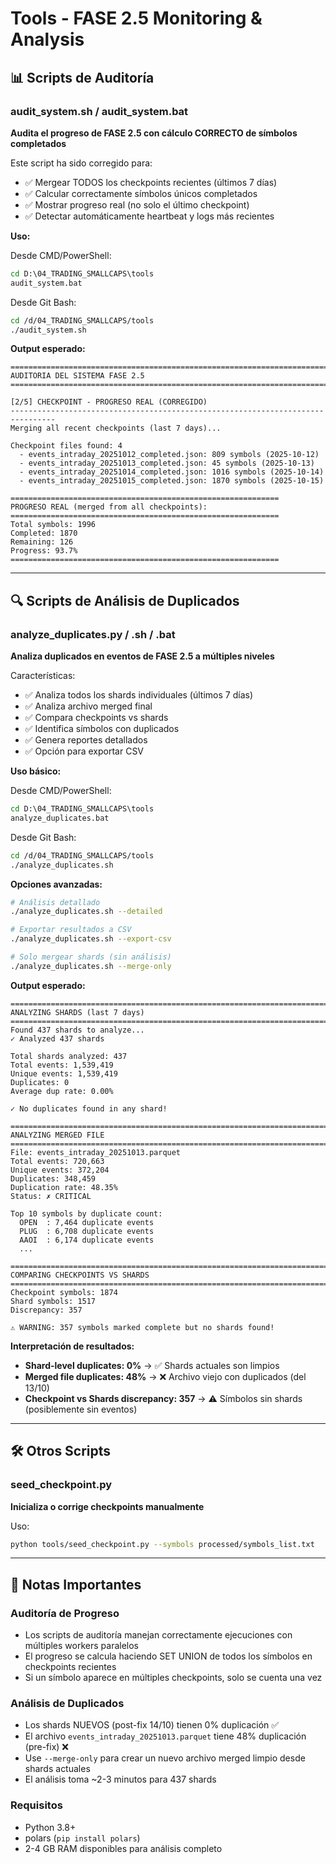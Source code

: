 # Tools - FASE 2.5 Monitoring & Analysis

## 📊 Scripts de Auditoría

### audit_system.sh / audit_system.bat
**Audita el progreso de FASE 2.5 con cálculo CORRECTO de símbolos completados**

Este script ha sido corregido para:
- ✅ Mergear TODOS los checkpoints recientes (últimos 7 días)
- ✅ Calcular correctamente símbolos únicos completados
- ✅ Mostrar progreso real (no solo el último checkpoint)
- ✅ Detectar automáticamente heartbeat y logs más recientes

**Uso:**

Desde CMD/PowerShell:
```cmd
cd D:\04_TRADING_SMALLCAPS\tools
audit_system.bat
```

Desde Git Bash:
```bash
cd /d/04_TRADING_SMALLCAPS/tools
./audit_system.sh
```

**Output esperado:**
```
================================================================================
AUDITORIA DEL SISTEMA FASE 2.5
================================================================================

[2/5] CHECKPOINT - PROGRESO REAL (CORREGIDO)
--------------------------------------------------------------------------------
Merging all recent checkpoints (last 7 days)...

Checkpoint files found: 4
  - events_intraday_20251012_completed.json: 809 symbols (2025-10-12)
  - events_intraday_20251013_completed.json: 45 symbols (2025-10-13)
  - events_intraday_20251014_completed.json: 1016 symbols (2025-10-14)
  - events_intraday_20251015_completed.json: 1870 symbols (2025-10-15)

============================================================
PROGRESO REAL (merged from all checkpoints):
============================================================
Total symbols: 1996
Completed: 1870
Remaining: 126
Progress: 93.7%
============================================================
```

---

## 🔍 Scripts de Análisis de Duplicados

### analyze_duplicates.py / .sh / .bat
**Analiza duplicados en eventos de FASE 2.5 a múltiples niveles**

Características:
- ✅ Analiza todos los shards individuales (últimos 7 días)
- ✅ Analiza archivo merged final
- ✅ Compara checkpoints vs shards
- ✅ Identifica símbolos con duplicados
- ✅ Genera reportes detallados
- ✅ Opción para exportar CSV

**Uso básico:**

Desde CMD/PowerShell:
```cmd
cd D:\04_TRADING_SMALLCAPS\tools
analyze_duplicates.bat
```

Desde Git Bash:
```bash
cd /d/04_TRADING_SMALLCAPS/tools
./analyze_duplicates.sh
```

**Opciones avanzadas:**

```bash
# Análisis detallado
./analyze_duplicates.sh --detailed

# Exportar resultados a CSV
./analyze_duplicates.sh --export-csv

# Solo mergear shards (sin análisis)
./analyze_duplicates.sh --merge-only
```

**Output esperado:**

```
================================================================================
ANALYZING SHARDS (last 7 days)
================================================================================
Found 437 shards to analyze...
✓ Analyzed 437 shards

Total shards analyzed: 437
Total events: 1,539,419
Unique events: 1,539,419
Duplicates: 0
Average dup rate: 0.00%

✓ No duplicates found in any shard!

================================================================================
ANALYZING MERGED FILE
================================================================================
File: events_intraday_20251013.parquet
Total events: 720,663
Unique events: 372,204
Duplicates: 348,459
Duplication rate: 48.35%
Status: ✗ CRITICAL

Top 10 symbols by duplicate count:
  OPEN  : 7,464 duplicate events
  PLUG  : 6,708 duplicate events
  AAOI  : 6,174 duplicate events
  ...

================================================================================
COMPARING CHECKPOINTS VS SHARDS
================================================================================
Checkpoint symbols: 1874
Shard symbols: 1517
Discrepancy: 357

⚠ WARNING: 357 symbols marked complete but no shards found!
```

**Interpretación de resultados:**

- **Shard-level duplicates: 0%** → ✅ Shards actuales son limpios
- **Merged file duplicates: 48%** → ❌ Archivo viejo con duplicados (del 13/10)
- **Checkpoint vs Shards discrepancy: 357** → ⚠️ Símbolos sin shards (posiblemente sin eventos)

---

## 🛠️ Otros Scripts

### seed_checkpoint.py
**Inicializa o corrige checkpoints manualmente**

Uso:
```bash
python tools/seed_checkpoint.py --symbols processed/symbols_list.txt
```

---

## 📝 Notas Importantes

### Auditoría de Progreso
- Los scripts de auditoría manejan correctamente ejecuciones con múltiples workers paralelos
- El progreso se calcula haciendo SET UNION de todos los símbolos en checkpoints recientes
- Si un símbolo aparece en múltiples checkpoints, solo se cuenta una vez

### Análisis de Duplicados
- Los shards NUEVOS (post-fix 14/10) tienen 0% duplicación ✅
- El archivo `events_intraday_20251013.parquet` tiene 48% duplicación (pre-fix) ❌
- Use `--merge-only` para crear un nuevo archivo merged limpio desde shards actuales
- El análisis toma ~2-3 minutos para 437 shards

### Requisitos
- Python 3.8+
- polars (`pip install polars`)
- 2-4 GB RAM disponibles para análisis completo
